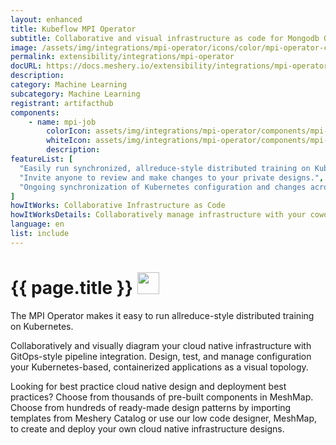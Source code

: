 ```yaml
---
layout: enhanced
title: Kubeflow MPI Operator
subtitle: Collaborative and visual infrastructure as code for Mongodb Operator
image: /assets/img/integrations/mpi-operator/icons/color/mpi-operator-color.svg
permalink: extensibility/integrations/mpi-operator
docURL: https://docs.meshery.io/extensibility/integrations/mpi-operator
description: 
category: Machine Learning
subcategory: Machine Learning
registrant: artifacthub
components: 
	- name: mpi-job
		colorIcon: assets/img/integrations/mpi-operator/components/mpi-job/icons/color/mpi-job-color.svg
		whiteIcon: assets/img/integrations/mpi-operator/components/mpi-job/icons/white/mpi-job-white.svg
		description: 
featureList: [
  "Easily run synchronized, allreduce-style distributed training on Kubernetes.",
  "Invite anyone to review and make changes to your private designs.",
  "Ongoing synchronization of Kubernetes configuration and changes across any number of clusters."
]
howItWorks: Collaborative Infrastructure as Code
howItWorksDetails: Collaboratively manage infrastructure with your coworkers synchronously sharing the same designs.
language: en
list: include
---
```

<h1>{{ page.title }} <img src="{{ page.image }}" style="width: 35px; height: 35px;" /></h1>

<p>
The MPI Operator makes it easy to run allreduce-style distributed training on Kubernetes.
</p>
<p>
    Collaboratively and visually diagram your cloud native infrastructure with GitOps-style pipeline integration. Design, test, and manage configuration your Kubernetes-based, containerized applications as a visual topology.
</p>
<p>
    Looking for best practice cloud native design and deployment best practices? Choose from thousands of pre-built components in MeshMap. Choose from hundreds of ready-made design patterns by importing templates from Meshery Catalog or use our low code designer, MeshMap, to create and deploy your own cloud native infrastructure designs.
</p>

